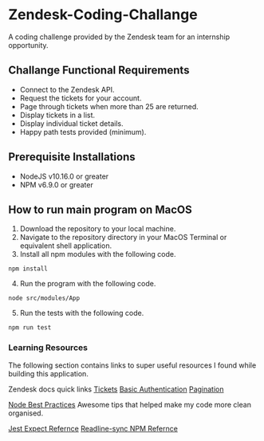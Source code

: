 # Zendesk-Coding-Challange

A coding challenge provided by the Zendesk team for an internship opportunity.

## Challange Functional Requirements

- Connect to the Zendesk API.
- Request the tickets for your account.
- Page through tickets when more than 25 are returned.
- Display tickets in a list.
- Display individual ticket details.
- Happy path tests provided (minimum).

## Prerequisite Installations

- NodeJS v10.16.0 or greater
- NPM v6.9.0 or greater

## How to run main program on MacOS

1. Download the repository to your local machine.
2. Navigate to the repository directory in your MacOS Terminal or equivalent shell application.
3. Install all npm modules with the following code.

```
npm install
```

4. Run the program with the following code.

```
node src/modules/App
```

5. Run the tests with the following code.

```
npm run test
```

### Learning Resources

The following section contains links to super useful resources I found while building this application.

Zendesk docs quick links
[Tickets](https://developer.zendesk.com/rest_api/docs/support/tickets#show-ticket)
[Basic Authentication](https://developer.zendesk.com/rest_api/docs/support/introduction#basic-authentication)
[Pagination](https://developer.zendesk.com/rest_api/docs/support/introduction#pagination)

[Node Best Practices](https://github.com/i0natan/nodebestpractices)
Awesome tips that helped make my code more clean organised.

[Jest Expect Refernce](https://jestjs.io/docs/en/expect.html)
[Readline-sync NPM Refernce](https://www.npmjs.com/package/readline-sync)
